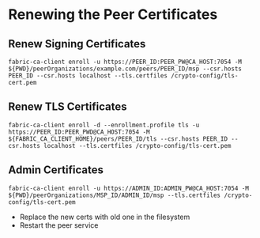 # Renewing the Peer Certificates

## Renew Signing Certificates
```
fabric-ca-client enroll -u https://PEER_ID:PEER_PW@CA_HOST:7054 -M ${PWD}/peerOrganizations/example.com/peers/PEER_ID/msp --csr.hosts PEER_ID --csr.hosts localhost --tls.certfiles /crypto-config/tls-cert.pem
```


## Renew TLS Certificates
```
fabric-ca-client enroll -d --enrollment.profile tls -u https://PEER_ID:PEER_PWD@CA_HOST:7054 -M ${FABRIC_CA_CLIENT_HOME}/peers/PEER_ID/tls --csr.hosts PEER_ID --csr.hosts localhost --tls.certfiles /crypto-config/tls-cert.pem
```


## Admin Certificates
```
fabric-ca-client enroll -u https://ADMIN_ID:ADMIN_PW@CA_HOST:7054 -M ${PWD}/peerOrganizations/MSP_ID/ADMIN_ID/msp --tls.certfiles /crypto-config/tls-cert.pem
```

- Replace the new certs with old one in the filesystem
- Restart the peer service


